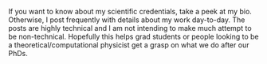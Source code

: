 If you want to know about my scientific credentials, take a peek at my bio. Otherwise, I post frequently with details about my work day-to-day. The posts are highly technical and I am not intending to make much attempt to be non-technical. Hopefully this helps grad students or people looking to be a theoretical/computational physicist get a grasp on what we do after our PhDs.
